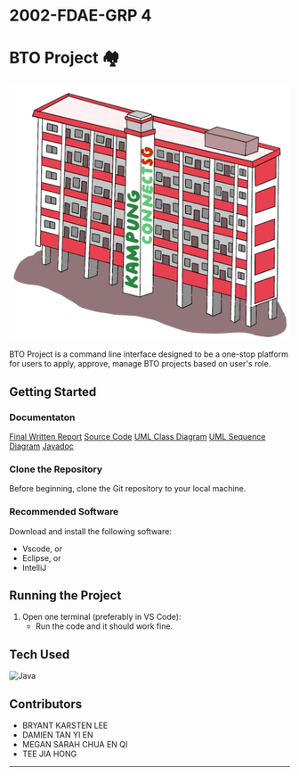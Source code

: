 # 2002-FDAE-GRP 4
# BTO Project 🏘
![BTO](https://github.com/JayHaych/SC2002_BTO-Project/blob/main/Documentation/Imported_Image.png)  

BTO Project is a command line interface designed to be a one-stop platform for users to apply, approve, manage BTO projects based on user's role.

## Getting Started

### Documentaton
[Final Written Report]()
[Source Code](https://github.com/JayHaych/SC2002_BTO-Project/tree/main/src)
[UML Class Diagram](https://github.com/JayHaych/SC2002_BTO-Project/tree/main/Documentation/Class%20Diagram)
[UML Sequence Diagram](https://github.com/JayHaych/SC2002_BTO-Project/tree/main/Documentation/Sequence%20Diagram)
[Javadoc](https://github.com/JayHaych/SC2002_BTO-Project/tree/main/doc)

### Clone the Repository
Before beginning, clone the Git repository to your local machine.

### Recommended Software
Download and install the following software:
- Vscode, or
- Eclipse, or
- IntelliJ

## Running the Project
1. Open one terminal (preferably in VS Code):
   - Run the code and it should work fine.

## Tech Used
![Java](https://img.shields.io/badge/Java-007396?style=for-the-badge&logo=java&logoColor=white)

## Contributors
- BRYANT KARSTEN LEE
- DAMIEN TAN YI EN
- MEGAN SARAH CHUA EN QI
- TEE JIA HONG
   
---


